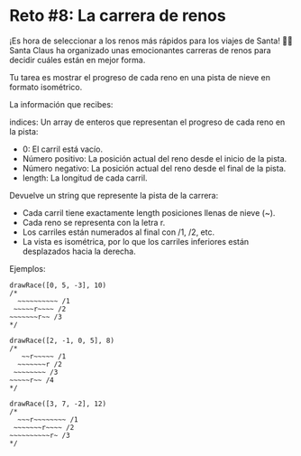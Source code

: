 # Reto #8: La carrera de renos

¡Es hora de seleccionar a los renos más rápidos para los viajes de Santa! 🦌🎄
Santa Claus ha organizado unas emocionantes carreras de renos para decidir cuáles están en mejor forma.

Tu tarea es mostrar el progreso de cada reno en una pista de nieve en formato isométrico.

La información que recibes:

indices: Un array de enteros que representan el progreso de cada reno en la pista:
- 0: El carril está vacío.
- Número positivo: La posición actual del reno desde el inicio de la pista.
- Número negativo: La posición actual del reno desde el final de la pista.
- length: La longitud de cada carril.

Devuelve un string que represente la pista de la carrera:

- Cada carril tiene exactamente length posiciones llenas de nieve (~).
- Cada reno se representa con la letra r.
- Los carriles están numerados al final con /1, /2, etc.
- La vista es isométrica, por lo que los carriles inferiores están desplazados hacia la derecha.

Ejemplos:

```
drawRace([0, 5, -3], 10)
/*
  ~~~~~~~~~~ /1
 ~~~~~r~~~~ /2
~~~~~~~r~~ /3
*/

drawRace([2, -1, 0, 5], 8)
/*
   ~~r~~~~~ /1
  ~~~~~~~r /2
 ~~~~~~~~ /3
~~~~~r~~ /4
*/

drawRace([3, 7, -2], 12)
/*
  ~~~r~~~~~~~~ /1
 ~~~~~~~r~~~~ /2
~~~~~~~~~~r~ /3
*/
```